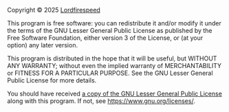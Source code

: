 Copyright © 2025 [Lordfirespeed](https://github.com/lordfirespeed)

This program is free software: you can redistribute it and/or modify
it under the terms of the GNU Lesser General Public License as
published by the Free Software Foundation, either version 3 of the
License, or (at your option) any later version.

This program is distributed in the hope that it will be useful,
but WITHOUT ANY WARRANTY; without even the implied warranty of
MERCHANTABILITY or FITNESS FOR A PARTICULAR PURPOSE.
See the GNU Lesser General Public License for more details.

You should have received [a copy of the GNU Lesser General Public License][]
along with this program.  If not, see <https://www.gnu.org/licenses/>.

[a copy of the GNU Lesser General Public License]: licenses/lgpl-3.0.txt
